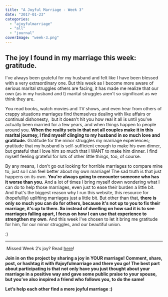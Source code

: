```yaml
---
title: "A Joyful Marriage - Week 3"
date: "2017-01-23"
categories: 
  - "ajoyfulmarriage"
  - "all"
  - "journal"
coverImage: "week-3.png"
---
```


## The joy I found in my marriage this week: gratitude.

I've always been grateful for my husband and felt like I have been blessed with a very extraordinary one. But this week as I become more aware of serious marital struggles others are facing, it has made me realize that our own (as in my husband and I) marital struggles aren't so significant as we think they are.

You read books, watch movies and TV shows, and even hear from others of crappy situations marriages find themselves dealing with like affairs or continual dishonesty,  but it doesn't hit you how real it all is until you've actually been married for a few years, and when things happen to people around you. **When the reality sets in that not all couples make it in this marital journey, I find myself clinging to my husband in so much love and gratitude.** Gratitude for the minor struggles my marriage experiences; gratitude that my husband is self-sufficient enough to make his own dinner, but grateful that I love him so much that I WANT to make him dinner. I find myself feeling grateful for lots of other little things, too, of course.

By any means, I don't go out looking for horrible marriages to compare mine to, just so I can feel better about my own marriage! The sad truth is that just happens on its own. **You're always going to encounter someone who has it worse than you.** And a lot of times I bring myself down wondering what I can do to help those marriages, even just to ease their burden a little bit. And that's the biggest reason why I run this website, this resource for (hopefullly) uplifting marriages just a little bit. But other than that, **there is only so much you can do for others, because it's not up to you to fix their marriage, it's up to them. So instead of dwelling on how sad it is to see marriages falling apart, I focus on how I can use that experience to strengthen my own**. And this week I've chosen to let it bring me gratitude for him, for our minor struggles, and our beautiful union.

:)

* * *

 Missed Week 2’s joy? Read [here](http://freshlymarried.com/ajoyfulmarriage-week-2/)!

**Join in on the project by sharing a joy in YOUR marriage! Comment, share, post, or hashtag it with #ajoyfulmarriage and there you go! The best part about participating is that not only have you just thought about your marriage in a positive way and gave some public praise to your spouse, but you’ve also inspired a friend who follows you, to do the same!**

**Let’s help each other find a more joyful marriage :)**
